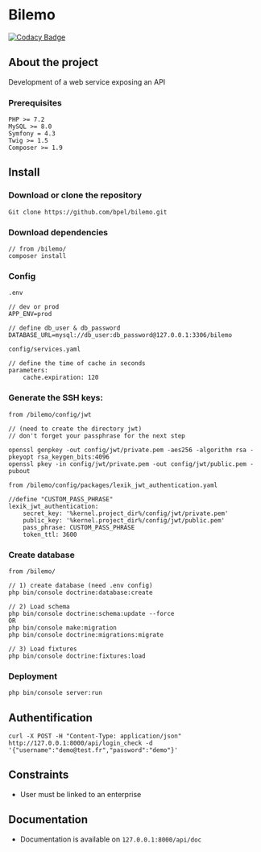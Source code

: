 # Bilemo

[![Codacy Badge](https://api.codacy.com/project/badge/Grade/cc8dc16a8f2d46dfaac7aad9db038519)](https://www.codacy.com/manual/bpel/bilemo?utm_source=github.com&amp;utm_medium=referral&amp;utm_content=bpel/bilemo&amp;utm_campaign=Badge_Grade)
## About the project

Development of a web service exposing an API

### Prerequisites
```
PHP >= 7.2
MySQL >= 8.0
Symfony = 4.3
Twig >= 1.5
Composer >= 1.9
```

## Install

### Download or clone the repository


```
Git clone https://github.com/bpel/bilemo.git
```

### Download dependencies

```
// from /bilemo/
composer install
```


### Config

 `.env`

   ```
   // dev or prod
   APP_ENV=prod
   
   // define db_user & db_password
   DATABASE_URL=mysql://db_user:db_password@127.0.0.1:3306/bilemo
   ```
   
 `config/services.yaml`
 
  ```
  // define the time of cache in seconds
  parameters:
      cache.expiration: 120
  ```
  
### Generate the SSH keys:
`from /bilemo/config/jwt`
```
// (need to create the directory jwt)
// don't forget your passphrase for the next step

openssl genpkey -out config/jwt/private.pem -aes256 -algorithm rsa -pkeyopt rsa_keygen_bits:4096
openssl pkey -in config/jwt/private.pem -out config/jwt/public.pem -pubout
```
`from /bilemo/config/packages/lexik_jwt_authentication.yaml`
```
//define "CUSTOM_PASS_PHRASE"
lexik_jwt_authentication:
    secret_key: '%kernel.project_dir%/config/jwt/private.pem'
    public_key: '%kernel.project_dir%/config/jwt/public.pem'
    pass_phrase: CUSTOM_PASS_PHRASE
    token_ttl: 3600
```

### Create database

`from /bilemo/`
```
// 1) create database (need .env config)
php bin/console doctrine:database:create

// 2) Load schema
php bin/console doctrine:schema:update --force
OR
php bin/console make:migration
php bin/console doctrine:migrations:migrate

// 3) Load fixtures
php bin/console doctrine:fixtures:load
```
### Deployment

```
php bin/console server:run
```

## Authentification

```
curl -X POST -H "Content-Type: application/json" http://127.0.0.1:8000/api/login_check -d '{"username":"demo@test.fr","password":"demo"}'
```

## Constraints

- User must be linked to an enterprise

## Documentation

- Documentation is available on `127.0.0.1:8000/api/doc`